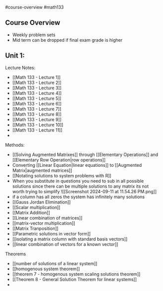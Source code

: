 #course-overview #math133 
## Course Overview
- Weekly problem sets
- Mid term can be dropped if final exam grade is higher

## Unit 1:
Lecture Notes:
* [[Math 133 - Lecture 1]]
* [[Math 133 - Lecture 2]]
* [[Math 133 - Lecture 3]]
* [[Math 133 - Lecture 4]]
* [[Math 133 - Lecture 5]]
* [[Math 133 - Lecture 6]]
* [[Math 133 - Lecture 7]]
* [[Math 133 - Lecture 8]]
* [[Math 133 - Lecture 9]]
* [[Math 133 - Lecture 10]]
* [[Math 133 - Lecture 11]]
* 

Methods:
* [[Solving Augmented Matrixes]] through [[Elementary Operations]] and [[Elementary Row Operation|row operations]]
* Converting [[Linear Equation|linear equations]] to [[Augmented Matrix|augmented matrices]]
* [[Notating solutions to system problems with R]]
* When you substitute in questions you need to sub in all possible solutions since there can be multiple solutions to any matrix its not worth trying to simplify ![[Screenshot 2024-09-11 at 11.54.26 PM.png]]
* if a column has all zeros the system has infinitely many solutions
* [[Gauss Jordan Elimination]]
* [[Scalar multiplication]]
* [[Matrix Addition]]
* [[Linear combination of matrices]]
* [[matrix-vector multiplication]]
* [[Matrix Tranposition]]
* [[Parametric solutions in vector form]]
* [[isolating a matrix column with standard basis vectors]]
* [[linear combination of vectors for a known vector]]

Theorems
* [[number of solutions of a linear system]]
* [[homogenous system theorem]]
* [[theorem 7 - homogenous system scaling solutions theorem]]
* [[Theorem 8 - General Solution Theorem for linear systems]]
* 